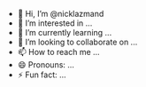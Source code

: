 - 👋 Hi, I’m @nicklazmand
- 👀 I’m interested in ...
- 🌱 I’m currently learning ...
- 💞️ I’m looking to collaborate on ...
- 📫 How to reach me ...
- 😄 Pronouns: ...
- ⚡ Fun fact: ...

<!---
nicklazmand/nicklazmand is a ✨ special ✨ repository because its `README.md` (this file) appears on your GitHub profile.
You can click the Preview link to take a look at your changes.
--->
